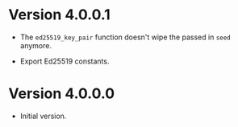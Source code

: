 # Version 4.0.0.1

* The `ed25519_key_pair` function doesn't wipe the passed in `seed` anymore.

* Export Ed25519 constants.


# Version 4.0.0.0

* Initial version.

